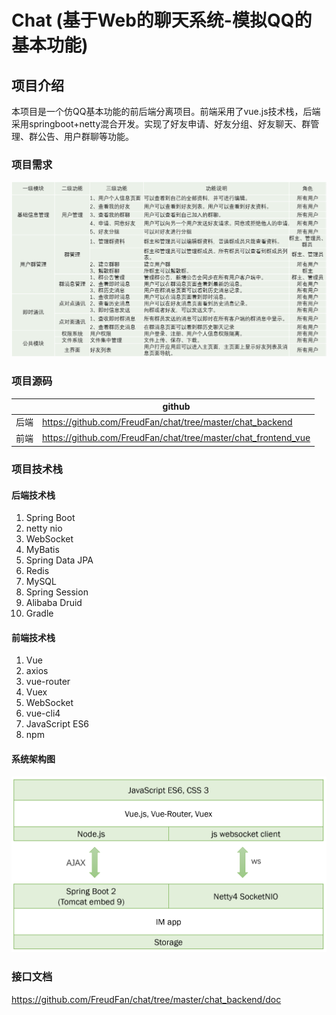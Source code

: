 # Chat (基于Web的聊天系统-模拟QQ的基本功能)

## 项目介绍

本项目是一个仿QQ基本功能的前后端分离项目。前端采用了vue.js技术栈，后端采用springboot+netty混合开发。实现了好友申请、好友分组、好友聊天、群管理、群公告、用户群聊等功能。

### 项目需求
<img src="https://raw.githubusercontent.com/FreudFan/image/master/chat/chat-requirements.png" alt="项目需求" width="700" />

### 项目源码

|     |   github  |
|---  |--- |
|  后端   |  https://github.com/FreudFan/chat/tree/master/chat_backend   |
|  前端   |  https://github.com/FreudFan/chat/tree/master/chat_frontend_vue   |

### 项目技术栈

#### 后端技术栈

1. Spring Boot
2. netty nio
3. WebSocket
4. MyBatis
5. Spring Data JPA
6. Redis
7. MySQL
8. Spring Session
9. Alibaba Druid
10. Gradle

#### 前端技术栈

1. Vue
3. axios
4. vue-router
5. Vuex
6. WebSocket
7. vue-cli4
8. JavaScript ES6
9. npm

#### 系统架构图
<img src="https://raw.githubusercontent.com/FreudFan/image/master/chat/project-architecture.PNG" alt="系统架构图" width="700" />

### 接口文档

https://github.com/FreudFan/chat/tree/master/chat_backend/doc

